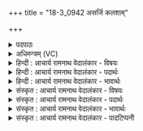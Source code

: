+++
title = "18-3_0942 असर्जि कलशाम्"

+++
<details><summary>पदपाठः</summary>

अ꣡स꣢꣯र्जि। क꣣ल꣡शा꣢न्। अ꣣भि꣢। मी꣣ढ्वा꣢न्। स꣡प्तिः꣢꣯। न। वा꣣ज꣢युः। पु꣣नानः꣢। वा꣡च꣢꣯म्। ज꣣न꣡य꣢न्। अ꣣सिष्यदत्। ९४२।
</details>

<details><summary>अधिमन्त्रम् (VC)</summary>

- पवमानः सोमः
- अग्निश्चाक्षुषः
- उष्णिक्
- ऋषभः
</details>

<details><summary>हिन्दी : आचार्य रामनाथ वेदालंकार - विषयः</summary>

अगले मन्त्र में पुनः परमात्मा का विषय है।
</details>

<details><summary>हिन्दी : आचार्य रामनाथ वेदालंकार - पदार्थः</summary>

पदार्थान्वय -  (मीढ्वान्) आनन्दरस को सींचनेवाला, (वाजयुः) स्तोताओं को आत्मबल देने का इच्छुक पवमान सोम अर्थात् पवित्रकर्ता रसनिधि परमेश्वर (कलशान् अभि) अन्नमय-प्राणमय-मनोमय आदि कोशों को लक्ष्य करके (असर्जि) छोड़ा गया है, (सप्तिः न) जैसे घोड़ा संग्राम को लक्ष्य करके छोड़ा जाता है। (पुनानः) पवित्रता देता हुआ वह (वाचं जनयन्) उपदेश-वाणी को उत्पन्न करता हुआ (असिष्यदत्) अन्तरात्मा में प्रवाहित हो रहा है ॥३॥ यहाँ उपमालङ्कार है ॥३॥
</details>

<details><summary>हिन्दी : आचार्य रामनाथ वेदालंकार - भावार्थः</summary>

भावार्थ -  परमात्मा की उपासना से आनन्दरस,आत्मबल,अन्तःकरण की पवित्रता और आत्मोत्थान का सन्देश प्राप्त होता है ॥३॥
</details>

<details><summary>संस्कृत : आचार्य रामनाथ वेदालंकार - विषयः</summary>

अथ पुनः परमात्मविषयमाह।
</details>

<details><summary>संस्कृत : आचार्य रामनाथ वेदालंकार - पदार्थः</summary>

पदार्थान्वय -  (मीढ्वान्) आनन्दरसस्य सेक्ता। [मिह सेचने, लिटः क्वसुः।] (वाजयुः) वाजम् आत्मबलं स्तोतॄणां कामयमानः। [छन्दसि परेच्छायां क्यच्, ‘क्याच्छन्दसि’ इति उः प्रत्ययः।] पवमानः सोमः पावकः रसनिधिः परमेश्वरः (कलशान् अभि) अन्नमय-प्राणमय-मनोमयादिकोशान् अभिलक्ष्य (असर्जि) विसृष्टोऽस्ति, (सप्तिः न) यथा अश्वः संग्राममभिलक्ष्य विसृज्यते तद्वत्। (पुनानः) पवित्रतां सम्पादयन् सः (असिष्यदत्) अन्तरात्मं स्यन्दते ॥३॥ अत्रोपमालङ्कारः ॥३॥
</details>

<details><summary>संस्कृत : आचार्य रामनाथ वेदालंकार - भावार्थः</summary>

भावार्थ -  परमात्मोपासनेनानन्दरस आत्मबलमन्तःकरणस्य पावित्र्यमात्मो-त्थानसन्देशश्च प्राप्यते ॥३॥
</details>

<details><summary>संस्कृत : आचार्य रामनाथ वेदालंकार - पादटिप्पनी</summary>

टिप्पनी -   १.ऋ० ९।१०६।१२,‘मी॒ळहे सप्ति॒र्न वा॑ज॒युः’ इति द्वितीयः पादः।
</details>